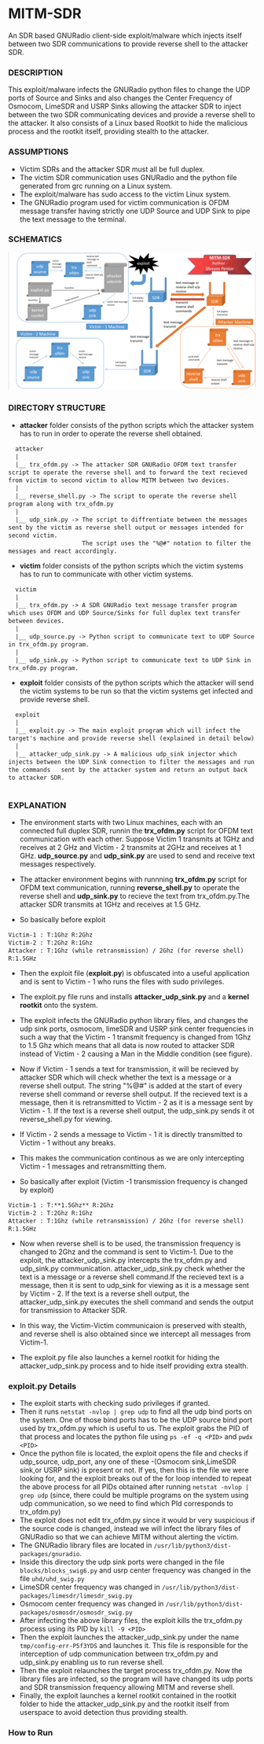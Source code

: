 # MITM-SDR
An SDR based GNURadio client-side exploit/malware which injects itself between two SDR communications to provide reverse shell to the attacker SDR.

### DESCRIPTION
This exploit/malware infects the GNURadio python files to change the UDP ports of Source and Sinks and also changes the Center Frequency of Osmocom, LimeSDR and USRP Sinks allowing the attacker SDR to inject between the two SDR communicating devices and provide a reverse shell to the attacker.
It also consists of a Linux based Rootkit to hide the malicious process and the rootkit itself, providing stealth to the attacker.

### ASSUMPTIONS
* Victim SDRs and the attacker SDR must all be full duplex.
* The victim SDR communication uses GNURadio and the python file generated from grc running on a Linux system.
* The exploit/malware has sudo access to the victim Linux system.
* The GNURadio program used for victim communication is OFDM message transfer having strictly one UDP Source and UDP Sink to pipe the text message to the terminal.

### SCHEMATICS
![MITM SDR SCHEMATICS IMAGE (CLICK TO VIEW)](https://github.com/Shreyas-Penkar/MITM-SDR/blob/main/mitm_sdr.png?raw=true)

### DIRECTORY STRUCTURE

  * **attacker** folder consists of the python scripts which the attacker system has to run in order to operate the reverse shell obtained.
```  
  attacker
  |
  |__ trx_ofdm.py -> The attacker SDR GNURadio OFDM text transfer script to operate the reverse shell and to forward the text recieved from victim to second victim to allow MITM between two devices.
  |
  |__ reverse_shell.py -> The script to operate the reverse shell program along with trx_ofdm.py
  |
  |__ udp_sink.py -> The script to diffrentiate between the messages sent by the victim as reverse shell output or messages intended for second victim.
                     The script uses the "%@#" notation to filter the messages and react accordingly.
```

  * **victim** folder consists of the python scripts which the victim systems has to run to communicate with other victim systems.
```
  victim
  |
  |__ trx_ofdm.py -> A SDR GNURadio text message transfer program which uses OFDM and UDP Source/Sinks for full duplex text transfer between devices.
  |
  |__ udp_source.py -> Python script to communicate text to UDP Source in trx_ofdm.py program.
  |
  |__ udp_sink.py -> Python script to communicate text to UDP Sink in trx_ofdm.py program.
```

  * **exploit** folder consists of the python scripts which the attacker will send the victim systems to be run so that the victim systems get infected and provide reverse shell.
```
  exploit
  |
  |__ exploit.py -> The main exploit program which will infect the target's machine and provide reverse shell (explained in detail below)
  |
  |__ attacker_udp_sink.py -> A malicious udp_sink injector which injects between the UDP Sink connection to filter the messages and run the commands   sent by the attacker system and return an output back to attacker SDR.
  
```

### EXPLANATION
* The environment starts with two Linux machines, each with an connected full duplex SDR, runnin the **trx_ofdm.py** script for OFDM text communication with each other. Suppose Victim 1 transmits at 1GHz and receives at 2 GHz and Victim - 2 transmits at 2GHz and receives at 1 GHz. **udp_source.py** and **udp_sink.py** are used to send and receive text messages respectively.

* The attacker environment begins with runnning **trx_ofdm.py** script for OFDM text communication, running **reverse_shell.py** to operate the reverse shell and **udp_sink.py** to recieve the text from trx_ofdm.py.The attacker SDR transmits at 1GHz and receives at 1.5 GHz.

* So basically before exploit
```
Victim-1 : T:1Ghz R:2Ghz
Victim-2 : T:2Ghz R:1Ghz
Attacker : T:1Ghz (while retransmission) / 2Ghz (for reverse shell) R:1.5GHz  
```
* Then the exploit file (**exploit.py**) is obfuscated into a useful application and is sent to Victim - 1 who runs the files with sudo privileges.
* The exploit.py file runs and installs **attacker_udp_sink.py** and a **kernel rootkit** onto the system.

* The exploit infects the GNURadio python library files, and changes the udp sink ports, osmocom, limeSDR and USRP sink center frequencies in such a way that the Victim - 1 transmit frequency is changed from 1Ghz to 1.5 Ghz which means that all data is now routed to attacker SDR instead of Victim - 2 causing a Man in the Middle condition (see figure).

* Now if Victim - 1 sends a text for transmission, it will be recieved by attacker SDR which will check whether the text is a message or a reverse shell output. The string "%@#" is added at the start of every reverse shell command or reverse shell output. If the recieved text is a message, then it is retransmitted to Victim - 2 as it is a message sent by Victim - 1. If the text is a reverse shell output, the udp_sink.py sends it ot reverse_shell.py for viewing.
* If Victim - 2 sends a message to Victim - 1 it is directly transmitted to Victim - 1 without any breaks.
* This makes the communication continous as we are only intercepting Victim - 1 messages and retransmitting them.

* So basically after exploit (Victim -1 transmission frequency is changed by exploit)
```
Victim-1 : T:**1.5Ghz** R:2Ghz
Victim-2 : T:2Ghz R:1Ghz
Attacker : T:1Ghz (while retransmission) / 2Ghz (for reverse shell) R:1.5GHz 
```
* Now when reverse shell is to be used, the transmission frequency is changed to 2Ghz and the command is sent to Victim-1. Due to the exploit, the attacker_udp_sink.py intercepts the trx_ofdm.py and udp_sink.py communication. attacker_udp_sink.py check whether the text is a message or a reverse shell command.If the recieved text is a message, then it is sent to udp_sink for viewing as it is a message sent by Victim - 2. If the text is a reverse shell output, the attacker_udp_sink.py executes the shell command and sends the output for transmission to Attacker SDR.

* In this way, the Victim-Victim communicaion is preserved with stealth, and reverse shell is also obtained since we intercept all messages from Victim-1.
* The exploit.py file also launches a kernel rootkit for hiding the attacker_udp_sink.py process and to hide itself providing extra stealth.

### exploit.py Details
* The exploit starts with checking sudo privileges if granted.
* Then it runs ```netstat -nvlop | grep udp``` to find all the udp bind ports on the system. One of those bind ports has to be the UDP source bind port used by trx_ofdm.py which is useful to us. The exploit grabs the PID of that process and locates the python file using ```ps -ef -q <PID>``` and ```pwdx <PID>```
* Once the python file is located, the exploit opens the file and checks if udp_source, udp_port, any one of these -(Osmocom sink,LimeSDR sink,or USRP sink) is present or not. If yes, then this is the file we were looking for, and the exploit breaks out of the for loop intended to repeat the above process for all PIDs obtained after running ```netstat -nvlop | grep udp``` (since, there could be multiple programs on the system using udp communication, so we need to find which PId corresponds to trx_ofdm.py)
* The exploit does not edit trx_ofdm.py since it would br very suspicious if the source code is changed, instead we will infect the library files of GNURadio so that we can achieve MITM without alerting the victim.
* The GNURadio library files are located in ```/usr/lib/python3/dist-packages/gnuradio```.
* Inside this directory the udp sink ports were changed in the file ```blocks/blocks_swig6.py``` and usrp center frequency was changed in the file ```uhd/uhd_swig.py```
* LimeSDR center frequency was changed in ```/usr/lib/python3/dist-packages/limesdr/limesdr_swig.py```
* Osmocom center frequency was changed in ```/usr/lib/python3/dist-packages/osmosdr/osmosdr_swig.py```
* After infecting the above library files, the exploit kills the trx_ofdm.py process using its PID by ```kill -9 <PID>```
* Then the exploit launches the attacker_udp_sink.py under the name ```tmp/config-err-P5f3YDS``` and launches it. This file is responsible for the interception of udp communication between trx_ofdm.py and udp_sink.py enabling us to run reverse shell.
* Then the exploit relaunches the target process trx_ofdm.py. Now the library files are infected, so the program will have changed its udp ports and SDR transmission frequency allowing MITM and reverse shell.
* Finally, the exploit launches a kernel rootkit contained in the rootkit folder to hide the attacker_udp_sink.py and the rootkit itself from userspace to avoid detection thus providing stealth.

### How to Run
